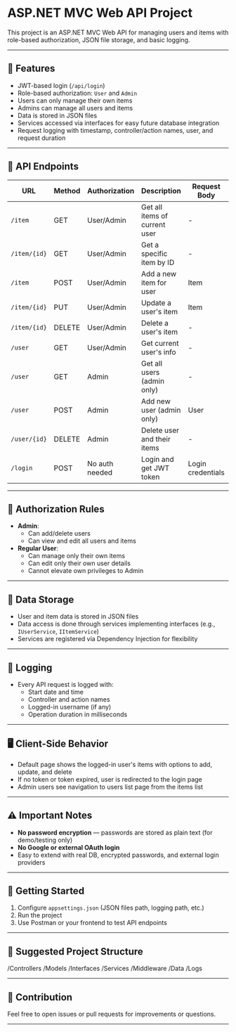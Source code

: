 # ASP.NET MVC Web API Project

This project is an ASP.NET MVC Web API for managing users and items with role-based authorization, JSON file storage, and basic logging.

---

## 🚀 Features

- JWT-based login (`/api/login`)
- Role-based authorization: `User` and `Admin`
- Users can only manage their own items
- Admins can manage all users and items
- Data is stored in JSON files
- Services accessed via interfaces for easy future database integration
- Request logging with timestamp, controller/action names, user, and request duration

---

## 📖 API Endpoints

| URL                | Method | Authorization | Description                 | Request Body     | Response Body        |
|--------------------|--------|---------------|-----------------------------|------------------|----------------------|
| `/item`        | GET    | User/Admin    | Get all items of current user | -                | List of items         |
| `/item/{id}`   | GET    | User/Admin    | Get a specific item by ID   | -                | Item                  |
| `/item`        | POST   | User/Admin    | Add a new item for user     | Item             | Created item + location|
| `/item/{id}`   | PUT    | User/Admin    | Update a user's item        | Item             | Updated item          |
| `/item/{id}`   | DELETE | User/Admin    | Delete a user's item        | -                | -                     |
| `/user`        | GET    | User/Admin    | Get current user's info     | -                | User                   |
| `/user`        | GET    | Admin         | Get all users (admin only)  | -                | List of users          |
| `/user`        | POST   | Admin         | Add new user (admin only)   | User             | Created user + location|
| `/user/{id}`   | DELETE | Admin         | Delete user and their items | -                | -                      |
| `/login`       | POST   | No auth needed| Login and get JWT token     | Login credentials| JWT token               |

---

## 🔐 Authorization Rules

- **Admin**:
  - Can add/delete users
  - Can view and edit all users and items
- **Regular User**:
  - Can manage only their own items
  - Can edit only their own user details
  - Cannot elevate own privileges to Admin

---

## 💾 Data Storage

- User and item data is stored in JSON files
- Data access is done through services implementing interfaces (e.g., `IUserService`, `IItemService`)
- Services are registered via Dependency Injection for flexibility

---

## 📝 Logging

- Every API request is logged with:
  - Start date and time
  - Controller and action names
  - Logged-in username (if any)
  - Operation duration in milliseconds

---

## 🖥️ Client-Side Behavior

- Default page shows the logged-in user's items with options to add, update, and delete
- If no token or token expired, user is redirected to the login page
- Admin users see navigation to users list page from the items list

---

## ⚠️ Important Notes

- **No password encryption** — passwords are stored as plain text (for demo/testing only)
- **No Google or external OAuth login**
- Easy to extend with real DB, encrypted passwords, and external login providers

---

## 🏁 Getting Started

1. Configure `appsettings.json` (JSON files path, logging path, etc.)
2. Run the project
3. Use Postman or your frontend to test API endpoints

---

## 📂 Suggested Project Structure

/Controllers
/Models
/Interfaces
/Services
/Middleware
/Data
/Logs

---

## 🤝 Contribution

Feel free to open issues or pull requests for improvements or questions.

---


